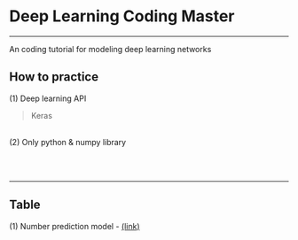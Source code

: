 # Deep Learning Coding Master 
*** 
An coding tutorial for modeling deep learning networks <br/>


## How to practice 
(1) Deep learning API
> Keras 

<br/>
(2) Only python & numpy library 

<br/><br/>

***
## Table 
(1) Number prediction model - [ (link) ](https://github.com/DoranLyong/DL_coding_master/tree/master/Practic1)
